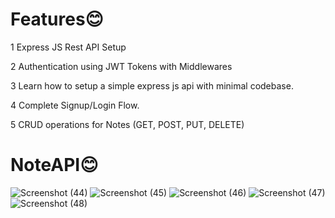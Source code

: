 # Features😊
1 Express JS Rest API Setup

2 Authentication using JWT Tokens with Middlewares

3 Learn how to setup a simple express js api with minimal codebase.

4 Complete Signup/Login Flow.

5 CRUD operations for Notes (GET, POST, PUT, DELETE)

# NoteAPI😊
![Screenshot (44)](https://user-images.githubusercontent.com/66571532/210133568-f7bebb18-a73c-4f5a-95f0-83e4b7b19106.png)
![Screenshot (45)](https://user-images.githubusercontent.com/66571532/210133570-e054ead0-0a0e-4f74-a1a5-6b01e4ebe720.png)
![Screenshot (46)](https://user-images.githubusercontent.com/66571532/210133571-47627c08-dc9e-43a1-a82b-ca6ca6d2baf3.png)
![Screenshot (47)](https://user-images.githubusercontent.com/66571532/210133575-543f7a57-6577-4366-9992-60c22bc801d5.png)
![Screenshot (48)](https://user-images.githubusercontent.com/66571532/210133576-6a32888d-0165-4030-b224-1aeae0f5b1d1.png)
